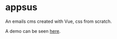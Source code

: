 # appsus

An emails cms created with Vue, css from scratch.

A demo can be seen [here](https://benpinchas.github.io/appsus/#/email/inbox).
